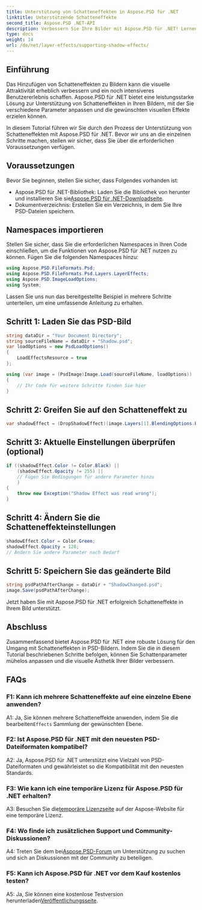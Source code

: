 ```yaml
---
title: Unterstützung von Schatteneffekten in Aspose.PSD für .NET
linktitle: Unterstützende Schatteneffekte
second_title: Aspose.PSD .NET-API
description: Verbessern Sie Ihre Bilder mit Aspose.PSD für .NET! Lernen Sie Schritt für Schritt, Schatteneffekte zu unterstützen. Laden Sie es jetzt herunter und genießen Sie ein visuell atemberaubendes Erlebnis.
type: docs
weight: 14
url: /de/net/layer-effects/supporting-shadow-effects/
---
```

## Einführung

Das Hinzufügen von Schatteneffekten zu Bildern kann die visuelle Attraktivität erheblich verbessern und ein noch intensiveres Benutzererlebnis schaffen. Aspose.PSD für .NET bietet eine leistungsstarke Lösung zur Unterstützung von Schatteneffekten in Ihren Bildern, mit der Sie verschiedene Parameter anpassen und die gewünschten visuellen Effekte erzielen können.

In diesem Tutorial führen wir Sie durch den Prozess der Unterstützung von Schatteneffekten mit Aspose.PSD für .NET. Bevor wir uns an die einzelnen Schritte machen, stellen wir sicher, dass Sie über die erforderlichen Voraussetzungen verfügen.

## Voraussetzungen

Bevor Sie beginnen, stellen Sie sicher, dass Folgendes vorhanden ist:

-  Aspose.PSD für .NET-Bibliothek: Laden Sie die Bibliothek von herunter und installieren Sie sie[Aspose.PSD für .NET-Downloadseite](https://releases.aspose.com/psd/net/).
- Dokumentverzeichnis: Erstellen Sie ein Verzeichnis, in dem Sie Ihre PSD-Dateien speichern.

## Namespaces importieren

Stellen Sie sicher, dass Sie die erforderlichen Namespaces in Ihren Code einschließen, um die Funktionen von Aspose.PSD für .NET nutzen zu können. Fügen Sie die folgenden Namespaces hinzu:

```csharp
using Aspose.PSD.FileFormats.Psd;
using Aspose.PSD.FileFormats.Psd.Layers.LayerEffects;
using Aspose.PSD.ImageLoadOptions;
using System;
```

Lassen Sie uns nun das bereitgestellte Beispiel in mehrere Schritte unterteilen, um eine umfassende Anleitung zu erhalten.

## Schritt 1: Laden Sie das PSD-Bild

```csharp
string dataDir = "Your Document Directory";
string sourceFileName = dataDir + "Shadow.psd";
var loadOptions = new PsdLoadOptions()
{
    LoadEffectsResource = true
};

using (var image = (PsdImage)Image.Load(sourceFileName, loadOptions))
{
    // Ihr Code für weitere Schritte finden Sie hier
}
```

## Schritt 2: Greifen Sie auf den Schatteneffekt zu

```csharp
var shadowEffect = (DropShadowEffect)(image.Layers[1].BlendingOptions.Effects[0]);
```

## Schritt 3: Aktuelle Einstellungen überprüfen (optional)

```csharp
if ((shadowEffect.Color != Color.Black) ||
    (shadowEffect.Opacity != 255) ||
    // Fügen Sie Bedingungen für andere Parameter hinzu
    )
{
    throw new Exception("Shadow Effect was read wrong");
}
```

## Schritt 4: Ändern Sie die Schatteneffekteinstellungen

```csharp
shadowEffect.Color = Color.Green;
shadowEffect.Opacity = 128;
// Ändern Sie andere Parameter nach Bedarf
```

## Schritt 5: Speichern Sie das geänderte Bild

```csharp
string psdPathAfterChange = dataDir + "ShadowChanged.psd";
image.Save(psdPathAfterChange);
```

Jetzt haben Sie mit Aspose.PSD für .NET erfolgreich Schatteneffekte in Ihrem Bild unterstützt.

## Abschluss

Zusammenfassend bietet Aspose.PSD für .NET eine robuste Lösung für den Umgang mit Schatteneffekten in PSD-Bildern. Indem Sie die in diesem Tutorial beschriebenen Schritte befolgen, können Sie Schattenparameter mühelos anpassen und die visuelle Ästhetik Ihrer Bilder verbessern.

## FAQs

### F1: Kann ich mehrere Schatteneffekte auf eine einzelne Ebene anwenden?

A1: Ja, Sie können mehrere Schatteneffekte anwenden, indem Sie die bearbeiten`Effects` Sammlung der gewünschten Ebene.

### F2: Ist Aspose.PSD für .NET mit den neuesten PSD-Dateiformaten kompatibel?

A2: Ja, Aspose.PSD für .NET unterstützt eine Vielzahl von PSD-Dateiformaten und gewährleistet so die Kompatibilität mit den neuesten Standards.

### F3: Wie kann ich eine temporäre Lizenz für Aspose.PSD für .NET erhalten?

 A3: Besuchen Sie die[temporäre Lizenzseite](https://purchase.aspose.com/temporary-license/) auf der Aspose-Website für eine temporäre Lizenz.

### F4: Wo finde ich zusätzlichen Support und Community-Diskussionen?

 A4: Treten Sie dem bei[Aspose.PSD-Forum](https://forum.aspose.com/c/psd/34) um Unterstützung zu suchen und sich an Diskussionen mit der Community zu beteiligen.

### F5: Kann ich Aspose.PSD für .NET vor dem Kauf kostenlos testen?

 A5: Ja, Sie können eine kostenlose Testversion herunterladen[Veröffentlichungsseite](https://releases.aspose.com/).